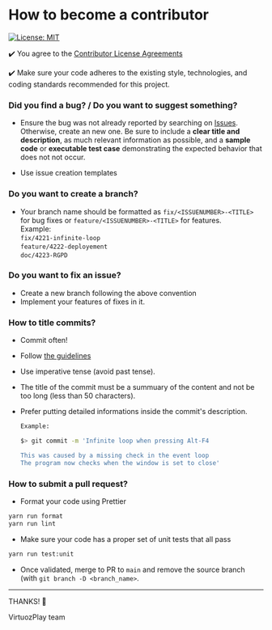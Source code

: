 # How to become a contributor

[![License: MIT](https://img.shields.io/badge/License-MIT-yellow.svg)](https://opensource.org/licenses/MIT)

✔️ You agree to the [Contributor License Agreements](https://www.contributor-covenant.org)

✔️ Make sure your code adheres to the existing style, technologies, and coding standards recommended for this project.

### Did you find a bug? / Do you want to suggest something?

- Ensure the bug was not already reported by searching on [Issues](https://github.com/EpitechMscProPromo2025/T-YEP-600-NAN-6-1-finalproject-ange.marchand/issues).  
  Otherwise, create an new one. Be sure to include a **clear title and description**, as much relevant information as possible, and a **sample code** or **executable test case** demonstrating the expected behavior that does not not occur.

- Use issue creation templates

### **Do you want to create a branch?**

- Your branch name should be formatted as `fix/<ISSUENUMBER>-<TITLE>` for bug fixes or `feature/<ISSUENUMBER>-<TITLE>` for features.  
  Example:  
  `fix/4221-infinite-loop`  
  `feature/4222-deployement`  
  `doc/4223-RGPD`

### **Do you want to fix an issue?**

- Create a new branch following the above convention
- Implement your features of fixes in it.

### **How to title commits?**

- Commit often!

- Follow [the guidelines](https://cbea.ms/git-commit/)

- Use imperative tense (avoid past tense).

- The title of the commit must be a summuary of the content and not be too long (less than 50 characters).

- Prefer putting detailed informations inside the commit's description.

  ```sh
  Example:

  $> git commit -m 'Infinite loop when pressing Alt-F4

  This was caused by a missing check in the event loop
  The program now checks when the window is set to close'
  ```

### How to submit a pull request?

- Format your code using Prettier

```sh
yarn run format
yarn run lint
```

- Make sure your code has a proper set of unit tests that all pass

```sh
yarn run test:unit
```

- Once validated, merge to PR to `main` and remove the source branch (with `git branch -D <branch_name>`.

---

THANKS! 💚

VirtuozPlay team
